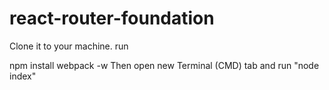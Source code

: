 # react-router-foundation
Clone it to your machine. run

npm install
webpack -w
Then open new Terminal (CMD) tab and run "node index"

